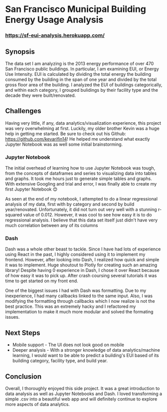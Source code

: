 # San Francisco Municipal Building Energy Usage Analysis

### https://sf-eui-analysis.herokuapp.com/

## Synopsis
The data set I am analyzing is the 2013 energy performance of over 470 San Francisco public buildings. In particular, I am examining EUI, or Energy Use Intensity. EUI is calculated by dividing the total energy the building consumed by the building in the span of one year and divided by the total gross floor area of the building. I analyzed the EUI of buildings categorically, and within each category, I grouped bulidings by their facility type and the decade they were built/renovated.

## Challenges
Having very little, if any, data analytics/visualization experience, this project was very overwhelming at first. Luckily, my older brother Kevin was a huge help in getting me started. Be sure to check out his Github: https://github.com/kevarifin14! He helped me understand what exactly Jupyter Notebook was as well some initial brainstorming. 

### Jupyter Notebook
The initial overhead of learning how to use Jupyter Notebook was tough, from the concepts of dataframes and series to visualizing data into tables and graphs. It took me hours just to generate simple tables and graphs. With extensive Googling and trial and error, I was finally able to create my first Jupyter Notebook 😊

As seen at the end of my notebook, I attempted to do a linear regressional analysis of my data, first with by category and second by build year/renovated. Unfortunately, it did not turn out very well with a stunning r-squared value of 0.012. However, it was cool to see how easy it is to do regressional analysis. I believe that this data set itself just didn't have very much correlation between any of its columns

### Dash
Dash was a whole other beast to tackle. Since I have had lots of experience using React in the past, I highly considered using it to implement my frontend. However, after looking into Dash, I realized how quick and simple it was to implement. Huge shoutout to Plotly for creating such an amazing library! Despite having 0 experience in Dash, I chose it over React because of how easy it was to pick up. After crash coursing several tutorials it was time to get started on my front end.

One of the biggest issues I had with Dash was formatting. Due to my inexperience, I had many callbacks linked to the same input. Also, I was modifying the formatting through callbacks which I now realize is not the best practice. This was an extremely hacky and I refactored my implementation to make it much more modular and solved the formating issues.

## Next Steps
* Mobile support - The UI does not look good on mobile
* Deeper analysis - With a stronger knowledge of data analytics/machine learning, I would want to be able to predict a building's EUI based of its building category, facility type, and build year.

## Conclusion
Overall, I thoroughly enjoyed this side project. It was a great introduction to data analysis as well as Jupyter Notebooks and Dash. I loved transforming a simple .csv into a beautiful web app and will definitely continue to explore more aspects of data analytics.
